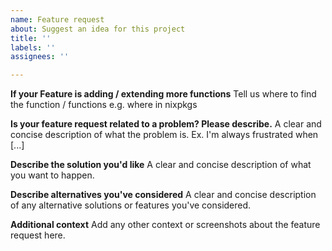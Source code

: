 ```yaml
---
name: Feature request
about: Suggest an idea for this project
title: ''
labels: ''
assignees: ''

---
```


**If your Feature is adding / extending more functions**
Tell us where to find the function / functions e.g. where in nixpkgs

**Is your feature request related to a problem? Please describe.**
A clear and concise description of what the problem is. Ex. I'm always frustrated when [...]

**Describe the solution you'd like**
A clear and concise description of what you want to happen.

**Describe alternatives you've considered**
A clear and concise description of any alternative solutions or features you've considered.

**Additional context**
Add any other context or screenshots about the feature request here.
